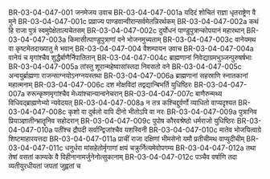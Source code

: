 BR-03-04-047-001	जनमेजय उवाच
BR-03-04-047-001a	यदिदं शोचितं राज्ञा धृतराष्ट्रेण वै मुने
BR-03-04-047-001c	प्रव्राज्य पाण्डवान्वीरान्सर्वमेतन्निरर्थकम्
BR-03-04-047-002a	कथं हि राजा पुत्रं स्वमुपेक्षेताल्पचेतसम्
BR-03-04-047-002c	दुर्योधनं पाण्डुपुत्रान्कोपयानं महारथान्
BR-03-04-047-003a	किमासीत्पाण्डुपुत्राणां वने भोजनमुच्यताम्
BR-03-04-047-003c	वानेयमथ वा कृष्टमेतदाख्यातु मे भवान्
BR-03-04-047-004	वैशम्पायन उवाच
BR-03-04-047-004a	वानेयं च मृगांश्चैव शुद्धैर्बाणैर्निपातितान्
BR-03-04-047-004c	ब्राह्मणानां निवेद्याग्रमभुञ्जन्पुरुषर्षभाः
BR-03-04-047-005a	तांस्तु शूरान्महेष्वासांस्तदा निवसतो वने
BR-03-04-047-005c	अन्वयुर्ब्राह्मणा राजन्साग्नयोऽनग्नयस्तथा
BR-03-04-047-006a	ब्राह्मणानां सहस्राणि स्नातकानां महात्मनाम्
BR-03-04-047-006c	दश मोक्षविदां तद्वद्यान्बिभर्ति युधिष्ठिरः
BR-03-04-047-007a	रुरून्कृष्णमृगांश्चैव मेध्यांश्चान्यान्वनेचरान्
BR-03-04-047-007c	बाणैरुन्मथ्य विधिवद्ब्राह्मणेभ्यो न्यवेदयत्
BR-03-04-047-008a	न तत्र कश्चिद्दुर्वर्णो व्याधितो वाप्यदृश्यत
BR-03-04-047-008c	कृशो वा दुर्बलो वापि दीनो भीतोऽपि वा नरः
BR-03-04-047-009a	पुत्रानिव प्रियाञ्ज्ञातीन्भ्रातॄनिव सहोदरान्
BR-03-04-047-009c	पुपोष कौरवश्रेष्ठो धर्मराजो युधिष्ठिरः
BR-03-04-047-010a	पतींश्च द्रौपदी सर्वान्द्विजांश्चैव यशस्विनी
BR-03-04-047-010c	मातेव भोजयित्वाग्रे शिष्टमाहारयत्तदा
BR-03-04-047-011a	प्राचीं राजा दक्षिणां भीमसेनो यमौ प्रतीचीमथ वाप्युदीचीम्
BR-03-04-047-011c	धनुर्धरा मांसहेतोर्मृगाणां क्षयं चक्रुर्नित्यमेवोपगम्य
BR-03-04-047-012a	तथा तेषां वसतां काम्यके वै विहीनानामर्जुनेनोत्सुकानाम्
BR-03-04-047-012c	पञ्चैव वर्षाणि तदा व्यतीयुरधीयतां जपतां जुह्वतां च
